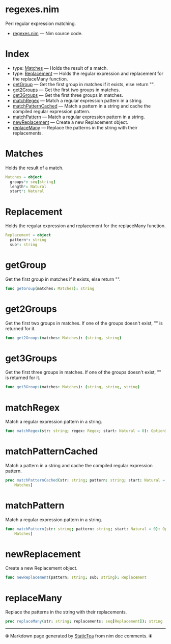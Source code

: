 # regexes.nim

Perl regular expression matching.

* [regexes.nim](../src/regexes.nim) &mdash; Nim source code.
# Index

* type: [Matches](#matches) &mdash; Holds the result of a match.
* type: [Replacement](#replacement) &mdash; Holds the regular expression and replacement for the replaceMany function.
* [getGroup](#getgroup) &mdash; Get the first group in matches if it exists, else return "".
* [get2Groups](#get2groups) &mdash; Get the first two groups in matches.
* [get3Groups](#get3groups) &mdash; Get the first three groups in matches.
* [matchRegex](#matchregex) &mdash; Match a regular expression pattern in a string.
* [matchPatternCached](#matchpatterncached) &mdash; Match a pattern in a string and cache the compiled regular expression pattern.
* [matchPattern](#matchpattern) &mdash; Match a regular expression pattern in a string.
* [newReplacement](#newreplacement) &mdash; Create a new Replacement object.
* [replaceMany](#replacemany) &mdash; Replace the patterns in the string with their replacements.

# Matches

Holds the result of a match.

```nim
Matches = object
  groups*: seq[string]
  length*: Natural
  start*: Natural

```


# Replacement

Holds the regular expression and replacement for the replaceMany function.

```nim
Replacement = object
  pattern*: string
  sub*: string

```


# getGroup

Get the first group in matches if it exists, else return "".

```nim
func getGroup(matches: Matches): string
```


# get2Groups

Get the first two groups in matches. If one of the groups doesn't exist, "" is returned for it.

```nim
func get2Groups(matches: Matches): (string, string)
```


# get3Groups

Get the first three groups in matches. If one of the groups doesn't exist, "" is returned for it.

```nim
func get3Groups(matches: Matches): (string, string, string)
```


# matchRegex

Match a regular expression pattern in a string.

```nim
func matchRegex(str: string; regex: Regex; start: Natural = 0): Option[Matches]
```


# matchPatternCached

Match a pattern in a string and cache the compiled regular expression pattern.

```nim
proc matchPatternCached(str: string; pattern: string; start: Natural = 0): Option[
    Matches]
```


# matchPattern

Match a regular expression pattern in a string.

```nim
func matchPattern(str: string; pattern: string; start: Natural = 0): Option[
    Matches]
```


# newReplacement

Create a new Replacement object.

```nim
func newReplacement(pattern: string; sub: string): Replacement
```


# replaceMany

Replace the patterns in the string with their replacements.

```nim
proc replaceMany(str: string; replacements: seq[Replacement]): string
```



---
⦿ Markdown page generated by [StaticTea](https://github.com/flenniken/statictea/) from nim doc comments. ⦿
